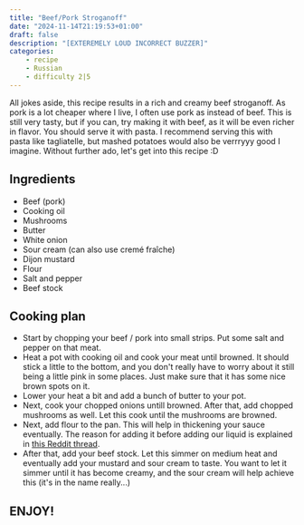 ```yaml
---
title: "Beef/Pork Stroganoff"
date: "2024-11-14T21:19:53+01:00"
draft: false
description: "[EXTEREMELY LOUD INCORRECT BUZZER]"
categories: 
    - recipe
    - Russian
    - difficulty 2|5
---
```

 
All jokes aside, this recipe results in a rich and creamy beef stroganoff. As pork is a lot cheaper where I live, I often use pork as instead of beef. This is still very tasty, but if you can, try making it with beef, as it will be even richer in flavor. You should serve it with pasta. I recommend serving this with pasta like tagliatelle, but mashed potatoes would also be verrryyy good I imagine. Without further ado, let's get into this recipe :D

## Ingredients
- Beef (pork)
- Cooking oil
- Mushrooms
- Butter
- White onion
- Sour cream (can also use cremé fraîche)
- Dijon mustard
- Flour
- Salt and pepper
- Beef stock

## Cooking plan
- Start by chopping your beef / pork into small strips. Put some salt and pepper on that meat.  
- Heat a pot with cooking oil and cook your meat until browned. It should stick a little to the bottom, and you don't really have to worry about it still being a little pink in some places. Just make sure that it has some nice brown spots on it. 
- Lower your heat a bit and add a bunch of butter to your pot. 
- Next, cook your chopped onions untill browned. After that, add chopped mushrooms as well. Let this cook until the mushrooms are browned. 
- Next, add flour to the pan. This will help in thickening your sauce eventually. The reason for adding it before adding our liquid is explained in [this Reddit thread](https://www.reddit.com/r/cookingforbeginners/comments/w4miyy/gravy_flour_before_or_after_stockwater/).
- After that, add your beef stock. Let this simmer on medium heat and eventually add your mustard and sour cream to taste. You want to let it simmer until it has become creamy, and the sour cream will help achieve this (it's in the name really...)

## ENJOY!
